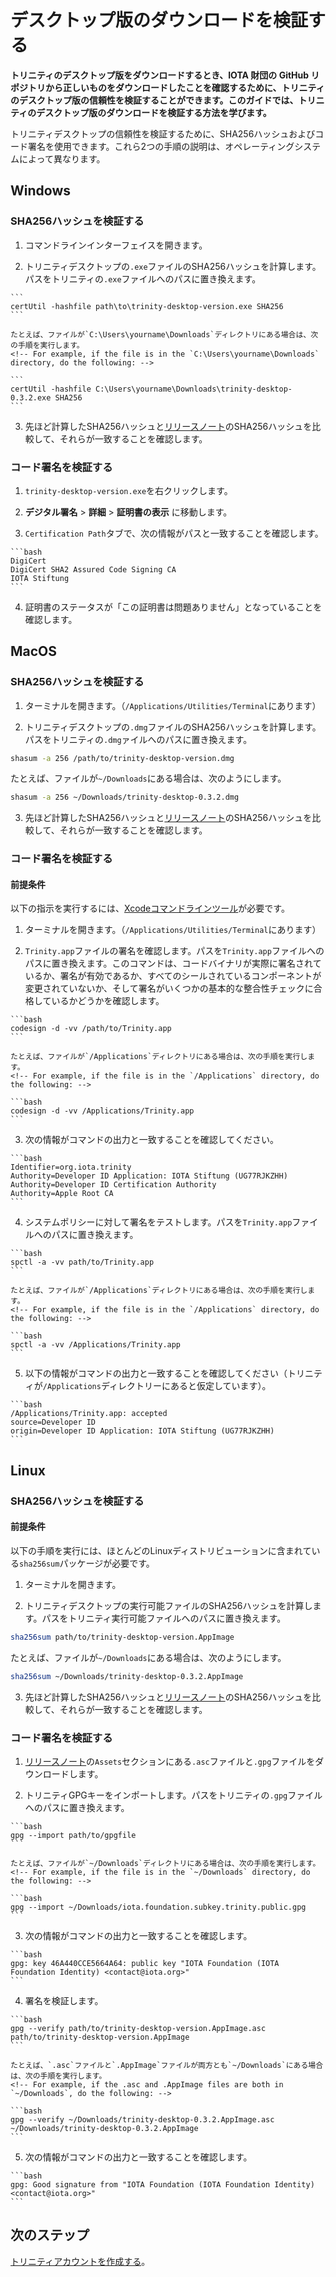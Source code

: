 # デスクトップ版のダウンロードを検証する
<!-- # Verify your Trinity desktop download -->

**トリニティのデスクトップ版をダウンロードするとき、IOTA 財団の GitHub リポジトリから正しいものをダウンロードしたことを確認するために、トリニティのデスクトップ版の信頼性を検証することができます。このガイドでは、トリニティのデスクトップ版のダウンロードを検証する方法を学びます。**
<!-- **When you download Trinity Desktop, you may want to verify its authenticity to make sure that you downloaded the correct one from the IOTA Foundation GitHub repository. In this guide, you learn how to verify Trinity desktop downloads.** -->

トリニティデスクトップの信頼性を検証するために、SHA256ハッシュおよびコード署名を使用できます。これら2つの手順の説明は、オペレーティングシステムによって異なります。
<!-- To verify the authenticity of Trinity Desktop, you can use the SHA256 hash and code signature. Instructions for both of these steps differ, depending on your operating system. -->

## Windows
<!-- ## Windows operating system -->

### SHA256ハッシュを検証する
<!-- ### Verify the SHA256 hash -->

1. コマンドラインインターフェイスを開きます。
  <!-- 1. Open a command-line interface -->

2. トリニティデスクトップの`.exe`ファイルのSHA256ハッシュを計算します。パスをトリニティの`.exe`ファイルへのパスに置き換えます。
  <!-- 2. Create a SHA256 hash of the Trinity Desktop `.exe` file. Replace the path with the path to your Trinity `.exe` file. -->

    ```
    certUtil -hashfile path\to\trinity-desktop-version.exe SHA256
    ```

    たとえば、ファイルが`C:\Users\yourname\Downloads`ディレクトリにある場合は、次の手順を実行します。
    <!-- For example, if the file is in the `C:\Users\yourname\Downloads` directory, do the following: -->

    ```
    certUtil -hashfile C:\Users\yourname\Downloads\trinity-desktop-0.3.2.exe SHA256
    ```

3. 先ほど計算したSHA256ハッシュと[リリースノート](https://github.com/iotaledger/trinity-wallet/releases)のSHA256ハッシュを比較して、それらが一致することを確認します。
  <!-- 3. Compare your SHA256 hash with the one in the [release notes](https://github.com/iotaledger/trinity-wallet/releases) and make sure that they match -->

### コード署名を検証する
<!-- ### Verify the code signature -->

1. `trinity-desktop-version.exe`を右クリックします。
  <!-- 1. Right-click on `trinity-desktop-version.exe` -->

2. **デジタル署名** > **詳細** > **証明書の表示** に移動します。
  <!-- 2. Go to **Digital Signatures** > **Details** > **View Certificate** -->

3. `Certification Path`タブで、次の情報がパスと一致することを確認します。
  <!-- 3. In the Certification Path tab, make sure that the the following information matches the path: -->

    ```bash
    DigiCert
    DigiCert SHA2 Assured Code Signing CA
    IOTA Stiftung
    ```

4. 証明書のステータスが「この証明書は問題ありません」となっていることを確認します。
  <!-- 4. Make sure that the Certificate status reads "This certificate is OK." -->

## MacOS
<!-- ## MacOS operating system -->

### SHA256ハッシュを検証する
<!-- ### Verify the SHA256 hash -->

1. ターミナルを開きます。（`/Applications/Utilities/Terminal`にあります）
  <!-- 1. Open Terminal (in `/Applications/Utilities/Terminal`) -->

2. トリニティデスクトップの`.dmg`ファイルのSHA256ハッシュを計算します。パスをトリニティの`.dmg`ァイルへのパスに置き換えます。
  <!-- 2. Create a SHA256 hash of the Trinity Desktop `.dmg` file. Replace the path with the path to your Trinity `.dmg` file. -->

  ```bash
  shasum -a 256 /path/to/trinity-desktop-version.dmg
  ```

  たとえば、ファイルが`~/Downloads`にある場合は、次のようにします。
  <!-- For example, if the file is in `~/Downloads`, do the following: -->

  ```bash
  shasum -a 256 ~/Downloads/trinity-desktop-0.3.2.dmg
  ```

3. 先ほど計算したSHA256ハッシュと[リリースノート](https://github.com/iotaledger/trinity-wallet/releases)のSHA256ハッシュを比較して、それらが一致することを確認します。
  <!-- 3. Compare your SHA256 hash with the one in the [release notes](https://github.com/iotaledger/trinity-wallet/releases) and make sure that they match -->

### コード署名を検証する
<!-- ### Verify the code signature -->

#### 前提条件
<!-- #### Prerequisites -->

以下の指示を実行するには、[Xcodeコマンドラインツール](https://www.ics.uci.edu/~pattis/common/handouts/macmingweclipse/allexperimental/macxcodecommandlinetools.html)が必要です。
<!-- To follow these instructions you need [Xcode Command Line Tools](https://www.ics.uci.edu/~pattis/common/handouts/macmingweclipse/allexperimental/macxcodecommandlinetools.html). -->

1. ターミナルを開きます。（`/Applications/Utilities/Terminal`にあります）
  <!-- 1. Open Terminal (in `/Applications/Utilities/Terminal`) -->

2. `Trinity.app`ファイルの署名を確認します。パスを`Trinity.app`ファイルへのパスに置き換えます。このコマンドは、コードバイナリが実際に署名されているか、署名が有効であるか、すべてのシールされているコンポーネントが変更されていないか、そして署名がいくつかの基本的な整合性チェックに合格しているかどうかを確認します。
  <!-- 2. Verify the `Trinity.app` file's signature. Replace the path with the path to your `Trinity.app` file. This command confirms whether the code binaries are actually signed, the signature is valid, all the sealed components are unaltered, and the signature passes some basic consistency checks. -->

    ```bash
    codesign -d -vv /path/to/Trinity.app
    ```

    たとえば、ファイルが`/Applications`ディレクトリにある場合は、次の手順を実行します。
    <!-- For example, if the file is in the `/Applications` directory, do the following: -->

    ```bash
    codesign -d -vv /Applications/Trinity.app
    ```

3. 次の情報がコマンドの出力と一致することを確認してください。
  <!-- 3. Make sure that the following information matches the output of the command: -->

    ```bash
    Identifier=org.iota.trinity
    Authority=Developer ID Application: IOTA Stiftung (UG77RJKZHH)
    Authority=Developer ID Certification Authority
    Authority=Apple Root CA
    ```

4. システムポリシーに対して署名をテストします。パスを`Trinity.app`ファイルへのパスに置き換えます。
  <!-- 4. Test the signature against system policies. Replace the path with the path to your `Trinity.app` file. -->

    ```bash
    spctl -a -vv path/to/Trinity.app
    ```

    たとえば、ファイルが`/Applications`ディレクトリにある場合は、次の手順を実行します。
    <!-- For example, if the file is in the `/Applications` directory, do the following: -->

    ```bash
    spctl -a -vv /Applications/Trinity.app
    ```

5. 以下の情報がコマンドの出力と一致することを確認してください（トリニティが`/Applications`ディレクトリーにあると仮定しています）。
  <!-- 5. Make sure that the following information matches the output of the command (assuming Trinity is in the `/Applications` directory): -->

    ```bash
    /Applications/Trinity.app: accepted
    source=Developer ID
    origin=Developer ID Application: IOTA Stiftung (UG77RJKZHH)
    ```


## Linux
<!-- ## Linux operating system -->

### SHA256ハッシュを検証する
<!-- ### Verify the SHA256 hash -->

#### 前提条件
<!-- #### Prerequisites -->

以下の手順を実行には、ほとんどのLinuxディストリビューションに含まれている`sha256sum`パッケージが必要です。
<!-- To follow these instructions you need the `sha256sum` package, which is included with most Linux distributions. -->

1. ターミナルを開きます。
  <!-- 1. Open Terminal -->

2. トリニティデスクトップの実行可能ファイルのSHA256ハッシュを計算します。パスをトリニティ実行可能ファイルへのパスに置き換えます。
  <!-- 2. Create a SHA256 hash of the Trinity Desktop executable file. Replace the path with the path to your Trinity executable file. -->

  ```bash
  sha256sum path/to/trinity-desktop-version.AppImage
  ```

  たとえば、ファイルが`~/Downloads`にある場合は、次のようにします。
  <!-- For example, if the file is in `~/Downloads`, do the following: -->

  ```bash
  sha256sum ~/Downloads/trinity-desktop-0.3.2.AppImage
  ```

3. 先ほど計算したSHA256ハッシュと[リリースノート](https://github.com/iotaledger/trinity-wallet/releases)のSHA256ハッシュを比較して、それらが一致することを確認します。
  <!-- 3. Compare your SHA256 hash with the one in the [release notes](https://github.com/iotaledger/trinity-wallet/releases) and make sure that they match -->

### コード署名を検証する
<!-- ### Verify the code signature -->

1. [リリースノート](https://github.com/iotaledger/trinity-wallet/releases)の`Assets`セクションにある`.asc`ファイルと`.gpg`ファイルをダウンロードします。
  <!-- 1. Download the .asc and .gpg files in the Assets section of the [release notes](https://github.com/iotaledger/trinity-wallet/releases) -->

2. トリニティGPGキーをインポートします。パスをトリニティの`.gpg`ファイルへのパスに置き換えます。
  <!-- 2. Import the Trinity GPG key. Replace the path with the path to your Trinity `.gpg` file. -->

    ```bash
    gpg --import path/to/gpgfile
    ```

    たとえば、ファイルが`~/Downloads`ディレクトリにある場合は、次の手順を実行します。
    <!-- For example, if the file is in the `~/Downloads` directory, do the following: -->

    ```bash
    gpg --import ~/Downloads/iota.foundation.subkey.trinity.public.gpg
    ```

3. 次の情報がコマンドの出力と一致することを確認します。
  <!-- 3. Make sure that the following information matches the output of the command: -->

    ```bash
    gpg: key 46A440CCE5664A64: public key "IOTA Foundation (IOTA Foundation Identity) <contact@iota.org>"
    ```

4.  署名を検証します。
  <!-- 4. Verify the signature -->

    ```bash
    gpg --verify path/to/trinity-desktop-version.AppImage.asc path/to/trinity-desktop-version.AppImage
    ```

    たとえば、`.asc`ファイルと`.AppImage`ファイルが両方とも`~/Downloads`にある場合は、次の手順を実行します。
    <!-- For example, if the .asc and .AppImage files are both in `~/Downloads`, do the following: -->

    ```bash
    gpg --verify ~/Downloads/trinity-desktop-0.3.2.AppImage.asc ~/Downloads/trinity-desktop-0.3.2.AppImage
    ```

5. 次の情報がコマンドの出力と一致することを確認します。
  <!-- 5. Make sure that the following information matches the output of the command: -->

    ```bash
    gpg: Good signature from "IOTA Foundation (IOTA Foundation Identity) <contact@iota.org>"
    ```

## 次のステップ
<!-- ## Next steps -->

[トリニティアカウントを作成する](../how-to-guides/create-an-account.md)。
<!-- [Create a Trinity account](../how-to-guides/create-an-account.md). -->

